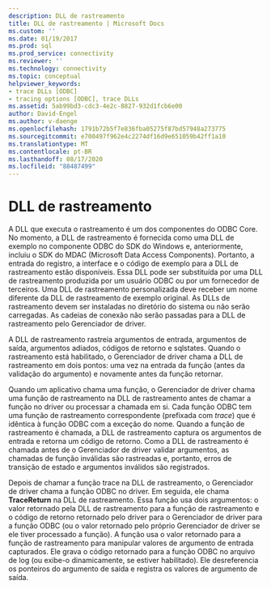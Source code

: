 ```yaml
---
description: DLL de rastreamento
title: DLL de rastreamento | Microsoft Docs
ms.custom: ''
ms.date: 01/19/2017
ms.prod: sql
ms.prod_service: connectivity
ms.reviewer: ''
ms.technology: connectivity
ms.topic: conceptual
helpviewer_keywords:
- trace DLLs [ODBC]
- tracing options [ODBC], trace DLLs
ms.assetid: 5ab99bd3-cdc3-4e2c-8827-932d1fcb6e00
author: David-Engel
ms.author: v-daenge
ms.openlocfilehash: 1791b72b5f7e836fba05275f87bd57948a273775
ms.sourcegitcommit: e700497f962e4c2274df16d9e651059b42ff1a10
ms.translationtype: MT
ms.contentlocale: pt-BR
ms.lasthandoff: 08/17/2020
ms.locfileid: "88487499"
---
```

# <a name="trace-dll"></a>DLL de rastreamento
A DLL que executa o rastreamento é um dos componentes do ODBC Core. No momento, a DLL de rastreamento é fornecida como uma DLL de exemplo no componente ODBC do SDK do Windows e, anteriormente, incluiu o SDK do MDAC (Microsoft Data Access Components). Portanto, a entrada do registro, a interface e o código de exemplo para a DLL de rastreamento estão disponíveis. Essa DLL pode ser substituída por uma DLL de rastreamento produzida por um usuário ODBC ou por um fornecedor de terceiros. Uma DLL de rastreamento personalizada deve receber um nome diferente da DLL de rastreamento de exemplo original. As DLLs de rastreamento devem ser instaladas no diretório do sistema ou não serão carregadas. As cadeias de conexão não serão passadas para a DLL de rastreamento pelo Gerenciador de driver.  
  
 A DLL de rastreamento rastreia argumentos de entrada, argumentos de saída, argumentos adiados, códigos de retorno e sqlstates. Quando o rastreamento está habilitado, o Gerenciador de driver chama a DLL de rastreamento em dois pontos: uma vez na entrada da função (antes da validação do argumento) e novamente antes da função retornar.  
  
 Quando um aplicativo chama uma função, o Gerenciador de driver chama uma função de rastreamento na DLL de rastreamento antes de chamar a função no driver ou processar a chamada em si. Cada função ODBC tem uma função de rastreamento correspondente (prefixada com *trace*) que é idêntica à função ODBC com a exceção do nome. Quando a função de rastreamento é chamada, a DLL de rastreamento captura os argumentos de entrada e retorna um código de retorno. Como a DLL de rastreamento é chamada antes de o Gerenciador de driver validar argumentos, as chamadas de função inválidas são rastreadas e, portanto, erros de transição de estado e argumentos inválidos são registrados.  
  
 Depois de chamar a função trace na DLL de rastreamento, o Gerenciador de driver chama a função ODBC no driver. Em seguida, ele chama **TraceReturn** na DLL de rastreamento. Essa função usa dois argumentos: o valor retornado pela DLL de rastreamento para a função de rastreamento e o código de retorno retornado pelo driver para o Gerenciador de driver para a função ODBC (ou o valor retornado pelo próprio Gerenciador de driver se ele tiver processado a função). A função usa o valor retornado para a função de rastreamento para manipular valores de argumento de entrada capturados. Ele grava o código retornado para a função ODBC no arquivo de log (ou exibe-o dinamicamente, se estiver habilitado). Ele desreferencia os ponteiros do argumento de saída e registra os valores de argumento de saída.
